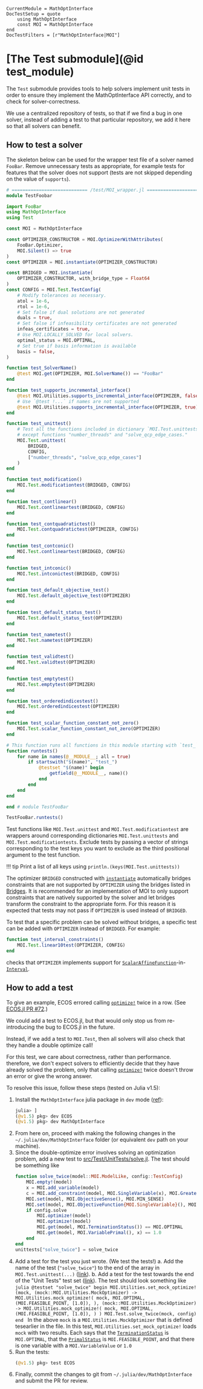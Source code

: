 ```@meta
CurrentModule = MathOptInterface
DocTestSetup = quote
    using MathOptInterface
    const MOI = MathOptInterface
end
DocTestFilters = [r"MathOptInterface|MOI"]
```

# [The Test submodule](@id test_module)

The `Test` submodule provides tools to help solvers implement unit tests in
order to ensure they implement the MathOptInterface API correctly, and to check
for solver-correctness.

We use a centralized repository of tests, so that if we find a bug in one
solver, instead of adding a test to that particular repository, we add it here
so that all solvers can benefit.

## How to test a solver

The skeleton below can be used for the wrapper test file of a solver named
`FooBar`. Remove unnecessary tests as appropriate, for example tests for
features that the solver does not support (tests are not skipped depending
on the value of `supports`).

```julia
# ============================ /test/MOI_wrapper.jl ============================
module TestFoobar

import FooBar
using MathOptInterface
using Test

const MOI = MathOptInterface

const OPTIMIZER_CONSTRUCTOR = MOI.OptimizerWithAttributes(
    FooBar.Optimizer,
    MOI.Silent() => true
)
const OPTIMIZER = MOI.instantiate(OPTIMIZER_CONSTRUCTOR)

const BRIDGED = MOI.instantiate(
    OPTIMIZER_CONSTRUCTOR, with_bridge_type = Float64
)
const CONFIG = MOI.Test.TestConfig(
    # Modify tolerances as necessary.
    atol = 1e-6,
    rtol = 1e-6,
    # Set false if dual solutions are not generated
    duals = true,
    # Set false if infeasibility certificates are not generated
    infeas_certificates = true,
    # Use MOI.LOCALLY_SOLVED for local solvers.
    optimal_status = MOI.OPTIMAL,
    # Set true if basis information is available
    basis = false,
)

function test_SolverName()
    @test MOI.get(OPTIMIZER, MOI.SolverName()) == "FooBar"
end

function test_supports_incremental_interface()
    @test MOI.Utilities.supports_incremental_interface(OPTIMIZER, false)
    # Use `@test !...` if names are not supported
    @test MOI.Utilities.supports_incremental_interface(OPTIMIZER, true)
end

function test_unittest()
    # Test all the functions included in dictionary `MOI.Test.unittests`,
    # except functions "number_threads" and "solve_qcp_edge_cases."
    MOI.Test.unittest(
        BRIDGED,
        CONFIG,
        ["number_threads", "solve_qcp_edge_cases"]
    )
end

function test_modification()
    MOI.Test.modificationtest(BRIDGED, CONFIG)
end

function test_contlinear()
    MOI.Test.contlineartest(BRIDGED, CONFIG)
end

function test_contquadratictest()
    MOI.Test.contquadratictest(OPTIMIZER, CONFIG)
end

function test_contconic()
    MOI.Test.contlineartest(BRIDGED, CONFIG)
end

function test_intconic()
    MOI.Test.intconictest(BRIDGED, CONFIG)
end

function test_default_objective_test()
    MOI.Test.default_objective_test(OPTIMIZER)
end

function test_default_status_test()
    MOI.Test.default_status_test(OPTIMIZER)
end

function test_nametest()
    MOI.Test.nametest(OPTIMIZER)
end

function test_validtest()
    MOI.Test.validtest(OPTIMIZER)
end

function test_emptytest()
    MOI.Test.emptytest(OPTIMIZER)
end

function test_orderedindicestest()
    MOI.Test.orderedindicestest(OPTIMIZER)
end

function test_scalar_function_constant_not_zero()
    MOI.Test.scalar_function_constant_not_zero(OPTIMIZER)
end

# This function runs all functions in this module starting with `test_`.
function runtests()
    for name in names(@__MODULE__; all = true)
        if startswith("$(name)", "test_")
            @testset "$(name)" begin
                getfield(@__MODULE__, name)()
            end
        end
    end
end

end # module TestFooBar

TestFooBar.runtests()
```

Test functions like `MOI.Test.unittest` and `MOI.Test.modificationtest` are
wrappers around corresponding dictionaries `MOI.Test.unittests` and
`MOI.Test.modificationtests`. Exclude tests by passing a vector of strings
corresponding to the test keys you want to exclude as the third positional
argument to the test function.

!!! tip
     Print a list of all keys using `println.(keys(MOI.Test.unittests))`

The optimizer `BRIDGED` constructed with [`instantiate`](@ref)
automatically bridges constraints that are not supported by `OPTIMIZER`
using the bridges listed in [Bridges](@ref). It is recommended for an
implementation of MOI to only support constraints that are natively supported
by the solver and let bridges transform the constraint to the appropriate form.
For this reason it is expected that tests may not pass if `OPTIMIZER` is used
instead of `BRIDGED`.

To test that a specific problem can be solved without bridges, a specific test
can be added with `OPTIMIZER` instead of `BRIDGED`. For example:
```julia
function test_interval_constraints()
    MOI.Test.linear10test(OPTIMIZER, CONFIG)
end
```
checks that `OPTIMIZER` implements support for
[`ScalarAffineFunction`](@ref)-in-[`Interval`](@ref).

## How to add a test

To give an example, ECOS errored calling [`optimize!`](@ref) twice in a row.
(See [ECOS.jl PR #72](https://github.com/jump-dev/ECOS.jl/pull/72).)

We could add a test to ECOS.jl, but that would only stop us from re-introducing
the bug to ECOS.jl in the future.

Instead, if we add a test to `MOI.Test`, then all solvers will also check that
they handle a double optimize call!

For this test, we care about correctness, rather than performance. therefore, we
don't expect solvers to efficiently decide that they have already solved the
problem, only that calling [`optimize!`](@ref) twice doesn't throw an error or
give the wrong answer.

To resolve this issue, follow these steps (tested on Julia v1.5):

1. Install the `MathOptInterface` julia package in `dev` mode
   ([ref](https://julialang.github.io/Pkg.jl/v1/managing-packages/#developing-1)):
   ```julia
   julia> ]
   (@v1.5) pkg> dev ECOS
   (@v1.5) pkg> dev MathOptInterface
   ```
2. From here on, proceed with making the following changes in the
   `~/.julia/dev/MathOptInterface` folder (or equivalent `dev` path on your
   machine).
3. Since the double-optimize error involves solving an optimization problem,
   add a new test to [src/Test/UnitTests/solve.jl](https://github.com/jump-dev/MathOptInterface.jl/blob/master/src/Test/UnitTests/solve.jl).
   The test should be something like
   ```julia
   function solve_twice(model::MOI.ModelLike, config::TestConfig)
       MOI.empty!(model)
       x = MOI.add_variable(model)
       c = MOI.add_constraint(model, MOI.SingleVariable(x), MOI.GreaterThan(1.0))
       MOI.set(model, MOI.ObjectiveSense(), MOI.MIN_SENSE)
       MOI.set(model, MOI.ObjectiveFunction{MOI.SingleVariable}(), MOI.SingleVariable(x))
       if config.solve
           MOI.optimize!(model)
           MOI.optimize!(model)
           MOI.get(model, MOI.TerminationStatus()) == MOI.OPTIMAL
           MOI.get(model, MOI.VariablePrimal(), x) == 1.0
       end
   end
   unittests["solve_twice"] = solve_twice
   ```
2. Add a test for the test you just wrote. (We test the tests!)
   a. Add the name of the test (`"solve_twice"`) to the end of the array in
      `MOI.Test.unittest(...)` ([link](https://github.com/jump-dev/MathOptInterface.jl/blob/7543afe4b5151cf36bbd18181c1bb5c83266ae2f/test/Test/unit.jl#L51-L52)).
    b. Add a test for the test towards the end of the "Unit Tests" test set
       ([link](https://github.com/jump-dev/MathOptInterface.jl/blob/7543afe4b5151cf36bbd18181c1bb5c83266ae2f/test/Test/unit.jl#L394)).
       The test should look something like
       ```julia
       @testset "solve_twice" begin
        MOI.Utilities.set_mock_optimize!(mock,
            (mock::MOI.Utilities.MockOptimizer) -> MOI.Utilities.mock_optimize!(
                mock,
                MOI.OPTIMAL,
                (MOI.FEASIBLE_POINT, [1.0]),
            ),
            (mock::MOI.Utilities.MockOptimizer) -> MOI.Utilities.mock_optimize!(
                mock,
                MOI.OPTIMAL,
                (MOI.FEASIBLE_POINT, [1.0]),
                )
            )
            MOI.Test.solve_twice(mock, config)
        end
        ```
        In the above `mock` is a `MOI.Utilities.MockOptimizer` that is defined
        tesearlier in the file. In this test, `MOI.Utilities.set_mock_optimize!` loads
        `mock` with two results. Each says that the
        [`TerminationStatus`](@ref) is `MOI.OPTIMAL`, that the
        [`PrimalStatus`](@ref) is `MOI.FEASIBLE_POINT`, and that there is one
        variable with a `MOI.VariableValue` or `1.0`
3. Run the tests:
   ```julia
   (@v1.5) pkg> test ECOS
   ```
4. Finally, commit the changes to git from `~/.julia/dev/MathOptInterface` and
   submit the PR for review.
